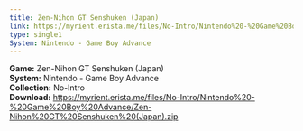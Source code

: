 ```yaml
---
title: Zen-Nihon GT Senshuken (Japan)
link: https://myrient.erista.me/files/No-Intro/Nintendo%20-%20Game%20Boy%20Advance/Zen-Nihon%20GT%20Senshuken%20(Japan).zip
type: single1
System: Nintendo - Game Boy Advance
---
```

<b>Game:</b> Zen-Nihon GT Senshuken (Japan)<br>
<b>System:</b> Nintendo - Game Boy Advance<br>
<b>Collection:</b> No-Intro<br>
<b>Download:</b> https://myrient.erista.me/files/No-Intro/Nintendo%20-%20Game%20Boy%20Advance/Zen-Nihon%20GT%20Senshuken%20(Japan).zip